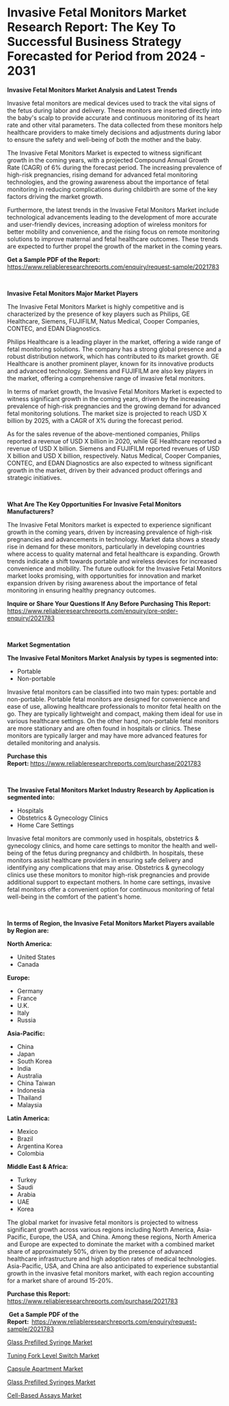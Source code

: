 <p><h1>Invasive Fetal Monitors Market Research Report: The Key To Successful Business Strategy Forecasted for Period from 2024 - 2031</h1></p><p><strong>Invasive Fetal Monitors Market Analysis and Latest Trends</strong></p>
<p><p>Invasive fetal monitors are medical devices used to track the vital signs of the fetus during labor and delivery. These monitors are inserted directly into the baby's scalp to provide accurate and continuous monitoring of its heart rate and other vital parameters. The data collected from these monitors help healthcare providers to make timely decisions and adjustments during labor to ensure the safety and well-being of both the mother and the baby.</p><p>The Invasive Fetal Monitors Market is expected to witness significant growth in the coming years, with a projected Compound Annual Growth Rate (CAGR) of 6% during the forecast period. The increasing prevalence of high-risk pregnancies, rising demand for advanced fetal monitoring technologies, and the growing awareness about the importance of fetal monitoring in reducing complications during childbirth are some of the key factors driving the market growth.</p><p>Furthermore, the latest trends in the Invasive Fetal Monitors Market include technological advancements leading to the development of more accurate and user-friendly devices, increasing adoption of wireless monitors for better mobility and convenience, and the rising focus on remote monitoring solutions to improve maternal and fetal healthcare outcomes. These trends are expected to further propel the growth of the market in the coming years.</p></p>
<p><strong>Get a Sample PDF of the Report:&nbsp;</strong> <a href="https://www.reliableresearchreports.com/enquiry/request-sample/2021783">https://www.reliableresearchreports.com/enquiry/request-sample/2021783</a></p>
<p>&nbsp;</p>
<p><strong>Invasive Fetal Monitors Major Market Players</strong></p>
<p><p>The Invasive Fetal Monitors Market is highly competitive and is characterized by the presence of key players such as Philips, GE Healthcare, Siemens, FUJIFILM, Natus Medical, Cooper Companies, CONTEC, and EDAN Diagnostics. </p><p>Philips Healthcare is a leading player in the market, offering a wide range of fetal monitoring solutions. The company has a strong global presence and a robust distribution network, which has contributed to its market growth. GE Healthcare is another prominent player, known for its innovative products and advanced technology. Siemens and FUJIFILM are also key players in the market, offering a comprehensive range of invasive fetal monitors.</p><p>In terms of market growth, the Invasive Fetal Monitors Market is expected to witness significant growth in the coming years, driven by the increasing prevalence of high-risk pregnancies and the growing demand for advanced fetal monitoring solutions. The market size is projected to reach USD X billion by 2025, with a CAGR of X% during the forecast period.</p><p>As for the sales revenue of the above-mentioned companies, Philips reported a revenue of USD X billion in 2020, while GE Healthcare reported a revenue of USD X billion. Siemens and FUJIFILM reported revenues of USD X billion and USD X billion, respectively. Natus Medical, Cooper Companies, CONTEC, and EDAN Diagnostics are also expected to witness significant growth in the market, driven by their advanced product offerings and strategic initiatives.</p></p>
<p>&nbsp;</p>
<p><strong>What Are The Key Opportunities For Invasive Fetal Monitors Manufacturers?</strong></p>
<p><p>The Invasive Fetal Monitors market is expected to experience significant growth in the coming years, driven by increasing prevalence of high-risk pregnancies and advancements in technology. Market data shows a steady rise in demand for these monitors, particularly in developing countries where access to quality maternal and fetal healthcare is expanding. Growth trends indicate a shift towards portable and wireless devices for increased convenience and mobility. The future outlook for the Invasive Fetal Monitors market looks promising, with opportunities for innovation and market expansion driven by rising awareness about the importance of fetal monitoring in ensuring healthy pregnancy outcomes.</p></p>
<p><strong>Inquire or Share Your Questions If Any Before Purchasing This Report:</strong> <a href="https://www.reliableresearchreports.com/enquiry/pre-order-enquiry/2021783">https://www.reliableresearchreports.com/enquiry/pre-order-enquiry/2021783</a></p>
<p>&nbsp;</p>
<p><strong>Market Segmentation</strong></p>
<p><strong>The Invasive Fetal Monitors Market Analysis by types is segmented into:</strong></p>
<p><ul><li>Portable</li><li>Non-portable</li></ul></p>
<p><p>Invasive fetal monitors can be classified into two main types: portable and non-portable. Portable fetal monitors are designed for convenience and ease of use, allowing healthcare professionals to monitor fetal health on the go. They are typically lightweight and compact, making them ideal for use in various healthcare settings. On the other hand, non-portable fetal monitors are more stationary and are often found in hospitals or clinics. These monitors are typically larger and may have more advanced features for detailed monitoring and analysis.</p></p>
<p><strong>Purchase this Report:&nbsp;</strong><a href="https://www.reliableresearchreports.com/purchase/2021783">https://www.reliableresearchreports.com/purchase/2021783</a></p>
<p>&nbsp;</p>
<p><strong>The Invasive Fetal Monitors Market Industry Research by Application is segmented into:</strong></p>
<p><ul><li>Hospitals</li><li>Obstetrics & Gynecology Clinics</li><li>Home Care Settings</li></ul></p>
<p><p>Invasive fetal monitors are commonly used in hospitals, obstetrics & gynecology clinics, and home care settings to monitor the health and well-being of the fetus during pregnancy and childbirth. In hospitals, these monitors assist healthcare providers in ensuring safe delivery and identifying any complications that may arise. Obstetrics & gynecology clinics use these monitors to monitor high-risk pregnancies and provide additional support to expectant mothers. In home care settings, invasive fetal monitors offer a convenient option for continuous monitoring of fetal well-being in the comfort of the patient's home.</p></p>
<p>&nbsp;</p>
<p><strong>In terms of Region, the Invasive Fetal Monitors Market Players available by Region are:</strong></p>
<p>
    <p> <strong> North America: </strong>
        <ul>
            <li>United States</li>
            <li>Canada</li>
        </ul>
        </p> 
    <p> <strong> Europe: </strong>
        <ul>
            <li>Germany</li>
            <li>France</li>
            <li>U.K.</li>
            <li>Italy</li>
            <li>Russia</li>
        </ul>
        </p> 
    <p> <strong> Asia-Pacific: </strong>
        <ul>
            <li>China</li>
            <li>Japan</li>
            <li>South Korea</li>
            <li>India</li>
            <li>Australia</li>
            <li>China Taiwan</li>
            <li>Indonesia</li>
            <li>Thailand</li>
            <li>Malaysia</li>
        </ul>
        </p> 
    <p> <strong> Latin America: </strong>
        <ul>
            <li>Mexico</li>
            <li>Brazil</li>
            <li>Argentina Korea</li>
            <li>Colombia</li>
        </ul>
        </p> 
    <p> <strong> Middle East & Africa: </strong>
        <ul>
            <li>Turkey</li>
            <li>Saudi</li>
            <li>Arabia</li>
            <li>UAE</li>
            <li>Korea</li>
        </ul>
    </p>
    </p>
<p><p>The global market for invasive fetal monitors is projected to witness significant growth across various regions including North America, Asia-Pacific, Europe, the USA, and China. Among these regions, North America and Europe are expected to dominate the market with a combined market share of approximately 50%, driven by the presence of advanced healthcare infrastructure and high adoption rates of medical technologies. Asia-Pacific, USA, and China are also anticipated to experience substantial growth in the invasive fetal monitors market, with each region accounting for a market share of around 15-20%.</p></p>
<p><strong>Purchase this Report: </strong><a href="https://www.reliableresearchreports.com/purchase/2021783">https://www.reliableresearchreports.com/purchase/2021783</a></p>
<p>&nbsp;<strong>Get a Sample PDF of the Report:&nbsp;&nbsp;</strong><a href="https://www.reliableresearchreports.com/enquiry/request-sample/2021783">https://www.reliableresearchreports.com/enquiry/request-sample/2021783</a></p>
<p><strong></strong></p>
<p><p><a href="https://unruly-ladybug-44b.notion.site/Global-Glass-Prefilled-Syringe-Market-Size-and-Market-Trends-Insights-and-Projections-from-2024-to--43d3a4cb9f094829ae34128e3ebf1961">Glass Prefilled Syringe Market</a></p><p><a href="https://view.publitas.com/reportprime-1/tuning-fork-level-switch-market-size-furnishes-valuable-information-encompassing-market-share-market-trends-and-projections-spanning-from-2024-to-2031/">Tuning Fork Level Switch Market</a></p><p><a href="https://view.publitas.com/reportprime-1/capsule-apartment-market-dynamics-2024-2031-also-about-its-market-trends-projections-and-opportunities/">Capsule Apartment Market</a></p><p><a href="https://shimmer-gardenia-37a.notion.site/Glass-Prefilled-Syringes-Market-Size-Furnishes-Valuable-Information-Encompassing-Market-Share-Marke-1700415b648942c39c274090e7b89c91">Glass Prefilled Syringes Market</a></p><p><a href="https://meowing-lemming-dd3.notion.site/Cell-Based-Assays-Market-Size-Market-Share-and-Global-Market-Analysis-Report-2024-2031-8cbeacd0aae343e497c395ddbe8a552a">Cell-Based Assays Market</a></p></p>